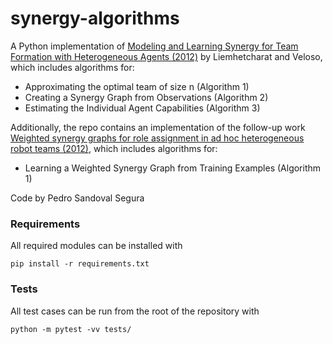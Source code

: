 # synergy-algorithms
A Python implementation of [Modeling and Learning Synergy for Team Formation with Heterogeneous Agents (2012)](https://dl.acm.org/doi/10.5555/2343576.2343628) by Liemhetcharat and Veloso, which includes algorithms for:
- Approximating the optimal team of size n (Algorithm 1)
- Creating a Synergy Graph from Observations (Algorithm 2)
- Estimating the Individual Agent Capabilities (Algorithm 3) 

Additionally, the repo contains an implementation of the follow-up work [Weighted synergy graphs for role assignment in ad hoc heterogeneous robot teams (2012)](https://ieeexplore.ieee.org/document/6386027), which includes algorithms for:
- Learning a Weighted Synergy Graph from Training Examples (Algorithm 1)

Code by Pedro Sandoval Segura

### Requirements
All required modules can be installed with
```
pip install -r requirements.txt
```

### Tests
All test cases can be run from the root of the repository with
```
python -m pytest -vv tests/
```
